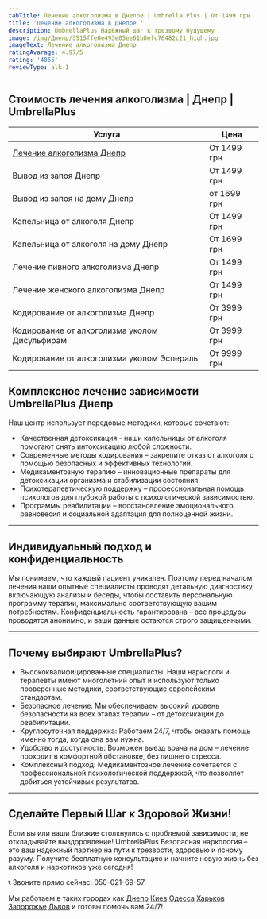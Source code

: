 ```yaml
---
tabTitle: Лечение алкоголизма в Днепре | Umbrella Plus | От 1499 грн
title: 'Лечение алкоголизма в Днепре '
description: UmbrellaPlus Надёжный шаг к трезвому будущему
image: /img/Днепр/3515ffe0e493e05ee61b8efc76482c21_high.jpg
imageText: Лечение алкоголизма Днепр
ratingAvarage: 4.97/5
rating: '4865'
reviewType: alk-1
---
```


## Стоимость лечения алкоголизма | Днепр | UmbrellaPlus

| Услуга                                                  | Цена        |
| ------------------------------------------------------- | ----------- |
| [Лечение алкоголизма Днепр](lechenie-alkogolizma-dnepr) | От 1499 грн |
| Вывод из запоя Днепр                                    | От 1499 грн |
| Вывод из запоя на дому Днепр                            | от 1699 грн |
| Капельница от алкоголя Днепр                            | От 1499 грн |
| Капельница от алкоголя на дому Днепр                    | От 1699 грн |
| Лечение пивного алкоголизма Днепр                       | От 1499 грн |
| Лечение женского алкоголизма Днепр                      | От 1499 грн |
| Кодирование от алкоголизма Днепр                        | От 3999 грн |
| Кодирование от алкоголизма уколом Дисульфирам           | От 3999 грн |
| Кодирование от алкоголизма уколом Эспераль              | От 9999 грн |

## Комплексное лечение зависимости UmbrellaPlus Днепр

Наш центр использует передовые методики, которые сочетают:

* Качественная детоксикация - наши капельницы от алкоголя помогают снять интоксикацию любой сложности.
* Современные методы кодирования – закрепите отказ от алкоголя с помощью безопасных и эффективных технологий.
* Медикаментозную терапию – инновационные препараты для детоксикации организма и стабилизации состояния.
* Психотерапевтическую поддержку – профессиональная помощь психологов для глубокой работы с психологической зависимостью.
* Программы реабилитации – восстановление эмоционального равновесия и социальной адаптация для полноценной жизни.

***

## Индивидуальный подход и конфиденциальность

Мы понимаем, что каждый пациент уникален. Поэтому перед началом лечения наши опытные специалисты проводят детальную диагностику, включающую анализы и беседы, чтобы составить персональную программу терапии, максимально соответствующую вашим потребностям.
 Конфиденциальность гарантирована – все процедуры проводятся анонимно, и ваши данные остаются строго защищенными.

***

## Почему выбирают UmbrellaPlus?

* Высококвалифицированные специалисты: Наши наркологи и терапевты имеют многолетний опыт и используют только проверенные методики, соответствующие европейским стандартам.
* Безопасное лечение: Мы обеспечиваем высокий уровень безопасности на всех этапах терапии – от детоксикации до реабилитации.
* Круглосуточная поддержка: Работаем 24/7, чтобы оказать помощь именно тогда, когда она вам нужна.
* Удобство и доступность: Возможен выезд врача на дом – лечение проходит в комфортной обстановке, без лишнего стресса.
* Комплексный подход: Медикаментозное лечение сочетается с профессиональной психологической поддержкой, что позволяет добиться устойчивых результатов.

***

## Сделайте Первый Шаг к Здоровой Жизни!

Если вы или ваши близкие столкнулись с проблемой зависимости, не откладывайте выздоровление! UmbrellaPlus Безопасная наркология – это ваш надежный партнер на пути к трезвости, здоровью и ясному разуму.
 Получите бесплатную консультацию и начните новую жизнь без алкоголя и наркотиков уже сегодня!

📞 Звоните прямо сейчас: 050-021-69-57

Мы работаем в таких городах как [Днепр](https://umbrella-plus.com.ua/dnepr/) [Киев](https://umbrella-plus.com.ua/kiev/) [Одесса](https://umbrella-plus.com.ua/lechenie-alc/) [Харьков](https://umbrella-plus.com.ua/kharkiv/) [Запорожье](https://umbrella-plus.com.ua/zaporozie/) [Львов](https://umbrella-plus.com.ua/lviv/) и готовы помочь вам 24/7!
